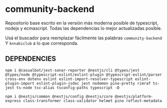# community-backend

Repositorio base escrito en la versión más moderna posible de typescript, nodejs y ecmascript.
Todas las dependencias lo mejor actualizadas posible.

Usá el buscador para reemplazar fácilmente las palabras `community-backend` Y `knnabiclub` a lo que corresponda.

## DEPENDENCIES
`npm i @casualbot/jest-sonar-reporter @nestjs/cli @types/jest @types/node @typescript-eslint/eslint-plugin @typescript-eslint/parser cross-env dotenv eslint eslint-import-resolver-typescript eslint-plugin-import eslint-plugin-jsdoc jest nodemon pino-pretty rimraf ts-jest ts-node tsc-alias tsconfig-paths typescript -D`

`npm i @nestjs/common @nestjs/config @nestjs/core @nestjs/platform-express class-transformer class-validator helmet pino reflect-metadata`
